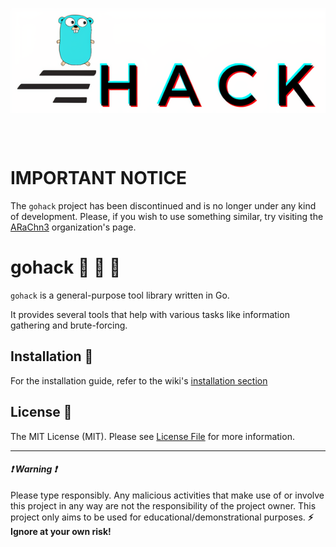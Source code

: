 <p align="center">
<img align="center" src="assets/banner1.png" width=800/>
</p>

<br><br>

# IMPORTANT NOTICE
The `gohack` project has been discontinued and is no longer under any kind of development. Please, if you wish to use something similar, try visiting the [ARaChn3](https://github.com/ARaChn3) organization's page.

# gohack :rocket: :school_satchel: :tada:
`gohack` is a general-purpose tool library written in Go.

It provides several tools that help with various tasks like information gathering and brute-forcing.


## Installation :floppy_disk:

For the installation guide, refer to the wiki's [installation section](https://github.com/NovusEdge/gohack/wiki#installation)


## License :scroll:
The MIT License (MIT). Please see [License File](LICENSE) for more information.

***

#### _:exclamation: Warning :exclamation:_
Please type responsibly. Any malicious activities that make use of or involve this project in any way are not the responsibility of the project owner. This project only aims to be used for educational/demonstrational purposes.
**:zap: Ignore at your own risk!**
